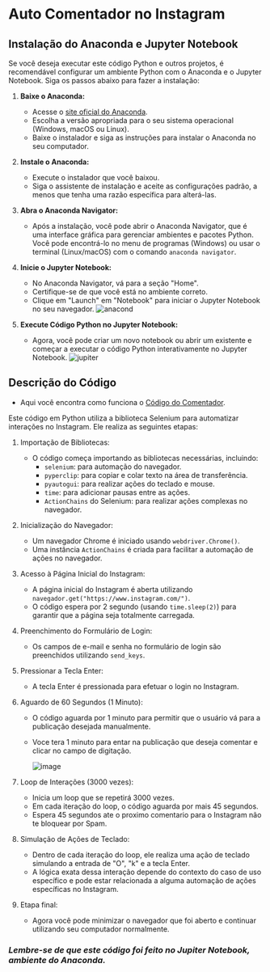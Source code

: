 # Auto Comentador no Instagram

## Instalação do Anaconda e Jupyter Notebook

Se você deseja executar este código Python e outros projetos, é recomendável configurar um ambiente Python com o Anaconda e o Jupyter Notebook. Siga os passos abaixo para fazer a instalação:

1. **Baixe o Anaconda:**

   - Acesse o [site oficial do Anaconda](https://www.anaconda.com/products/distribution).
   - Escolha a versão apropriada para o seu sistema operacional (Windows, macOS ou Linux).
   - Baixe o instalador e siga as instruções para instalar o Anaconda no seu computador.

2. **Instale o Anaconda:**

   - Execute o instalador que você baixou.
   - Siga o assistente de instalação e aceite as configurações padrão, a menos que tenha uma razão específica para alterá-las.

3. **Abra o Anaconda Navigator:**

   - Após a instalação, você pode abrir o Anaconda Navigator, que é uma interface gráfica para gerenciar ambientes e pacotes Python. Você pode encontrá-lo no menu de programas (Windows) ou usar o terminal (Linux/macOS) com o comando `anaconda navigator`.

4. **Inicie o Jupyter Notebook:**

   - No Anaconda Navigator, vá para a seção "Home".
   - Certifique-se de que você está no ambiente correto.
   - Clique em "Launch" em "Notebook" para iniciar o Jupyter Notebook no seu navegador.
    ![anacond](https://github.com/CaiqueCast/Auto_Comentar_Instagram/assets/124590909/916e0ad0-84f8-4eb7-8e11-1ba85e0ffe37)



5. **Execute Código Python no Jupyter Notebook:**

   - Agora, você pode criar um novo notebook ou abrir um existente e começar a executar o código Python interativamente no Jupyter Notebook.
    ![jupiter](https://github.com/CaiqueCast/Auto_Comentar_Instagram/assets/124590909/686a0b8a-d1ff-463d-909b-0158a8b24091)



## Descrição do Código

- Aqui você encontra como funciona o [Código do Comentador](https://github.com/CaiqueCast/Auto_Comentar_Instagram/blob/main/codigo.py).

Este código em Python utiliza a biblioteca Selenium para automatizar interações no Instagram. Ele realiza as seguintes etapas:

1. Importação de Bibliotecas:
   - O código começa importando as bibliotecas necessárias, incluindo:
     - `selenium`: para automação do navegador.
     - `pyperclip`: para copiar e colar texto na área de transferência.
     - `pyautogui`: para realizar ações do teclado e mouse.
     - `time`: para adicionar pausas entre as ações.
     - `ActionChains` do Selenium: para realizar ações complexas no navegador.

2. Inicialização do Navegador:
   - Um navegador Chrome é iniciado usando `webdriver.Chrome()`.
   - Uma instância `ActionChains` é criada para facilitar a automação de ações no navegador.

3. Acesso à Página Inicial do Instagram:
   - A página inicial do Instagram é aberta utilizando `navegador.get("https://www.instagram.com/")`.
   - O código espera por 2 segundo (usando `time.sleep(2)`) para garantir que a página seja totalmente carregada.

4. Preenchimento do Formulário de Login:
   - Os campos de e-mail e senha no formulário de login são preenchidos utilizando `send_keys`.

5. Pressionar a Tecla Enter:
   - A tecla Enter é pressionada para efetuar o login no Instagram.

6. Aguardo de 60 Segundos (1 Minuto):
   - O código aguarda por 1 minuto para permitir que o usuário vá para a publicação desejada manualmente.
   - Voce tera 1 minuto para entar na publicação que deseja comentar e clicar no campo de digitação.
   
       ![image](https://github.com/CaiqueCast/Auto_Comentar_Instagram/assets/124590909/16eefae8-d353-4bfe-8815-ee0299dd24ac)
     
7. Loop de Interações (3000 vezes):
   - Inicia um loop que se repetirá 3000 vezes.
   - Em cada iteração do loop, o código aguarda por mais 45 segundos.
   - Espera 45 segundos ate o proximo comentario para o Instagram não te bloquear por Spam.

8. Simulação de Ações de Teclado:
   - Dentro de cada iteração do loop, ele realiza uma ação de teclado simulando a entrada de "O", "k" e a tecla Enter.
   - A lógica exata dessa interação depende do contexto do caso de uso específico e pode estar relacionada a alguma automação de ações específicas no Instagram.

9. Etapa final:  
   - Agora você pode minimizar o navegador que foi aberto e continuar utilizando seu computador normalmente.

### ***Lembre-se de que este código foi feito no Jupiter Notebook, ambiente do Anaconda.***
